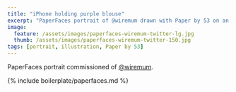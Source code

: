 ```yaml
---
title: "iPhone holding purple blouse"
excerpt: "PaperFaces portrait of @wiremum drawn with Paper by 53 on an iPad."
image: 
  feature: /assets/images/paperfaces-wiremum-twitter-lg.jpg
  thumb: /assets/images/paperfaces-wiremum-twitter-150.jpg
tags: [portrait, illustration, Paper by 53]
---
```


PaperFaces portrait commissioned of [@wiremum](http://twitter.com/wiremum).

{% include boilerplate/paperfaces.md %}